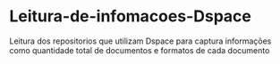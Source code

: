 # Leitura-de-infomacoes-Dspace

Leitura dos repositorios que utilizam Dspace para captura informações como quantidade total de documentos e formatos de cada documento
